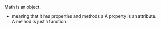 
Math is an object.
   - meaning that it has properties and methods
a
A property is an attribute.
A method is just a function
